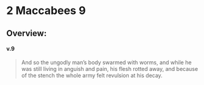 # 2 Maccabees 9

## Overview:



#### v.9
>And so the ungodly man’s body swarmed with worms, and while he was still living in anguish and pain, his flesh rotted away, and because of the stench the whole army felt revulsion at his decay.
